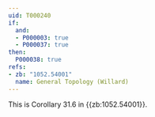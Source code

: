 ```yaml
---
uid: T000240
if:
  and:
  - P000003: true
  - P000037: true
then:
  P000038: true
refs:
- zb: "1052.54001"
  name: General Topology (Willard)
---
```


This is Corollary 31.6 in {{zb:1052.54001}}.
